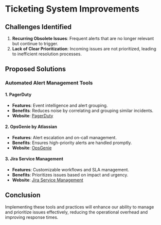 # Ticketing System Improvements

## Challenges Identified

1. **Recurring Obsolete Issues**: Frequent alerts that are no longer relevant but continue to trigger.
2. **Lack of Clear Prioritization**: Incoming issues are not prioritized, leading to inefficient resolution processes.

## Proposed Solutions

### Automated Alert Management Tools

#### 1. **PagerDuty**
- **Features**: Event intelligence and alert grouping.
- **Benefits**: Reduces noise by correlating and grouping similar incidents.
- **Website**: [PagerDuty](https://www.pagerduty.com)

#### 2. **OpsGenie by Atlassian**
- **Features**: Alert escalation and on-call management.
- **Benefits**: Ensures high-priority alerts are handled promptly.
- **Website**: [OpsGenie](https://www.opsgenie.com)

#### 3. **Jira Service Management**
- **Features**: Customizable workflows and SLA management.
- **Benefits**: Prioritizes issues based on impact and urgency.
- **Website**: [Jira Service Management](https://www.atlassian.com/software/jira/service-management)

## Conclusion

Implementing these tools and practices will enhance our ability to manage and prioritize issues effectively, reducing the operational overhead and improving response times.


